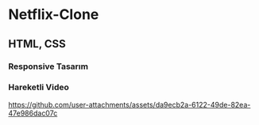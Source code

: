 


<h1>Netflix-Clone</h1>

<h2>HTML, CSS </h2>

<h3>Responsive Tasarım</h3>

<h3>Hareketli Video</h3>





https://github.com/user-attachments/assets/da9ecb2a-6122-49de-82ea-47e986dac07c

